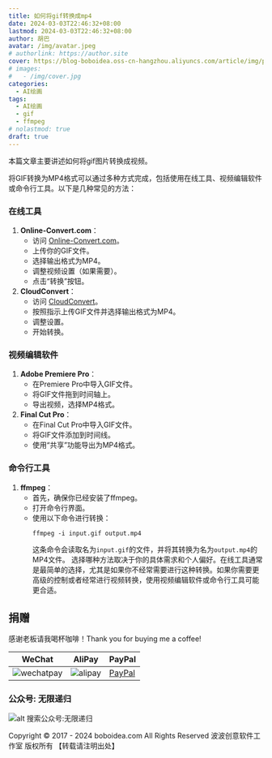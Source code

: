 ```yaml
---
title: 如何将gif转换成mp4
date: 2024-03-03T22:46:32+08:00
lastmod: 2024-03-03T22:46:32+08:00
author: 胡巴
avatar: /img/avatar.jpeg
# authorlink: https://author.site
cover: https://blog-boboidea.oss-cn-hangzhou.aliyuncs.com/article/img/posts/%E5%A6%82%E4%BD%95%E5%B0%86gif%E5%9B%BE%E8%BD%AC%E6%8D%A2%E6%88%90%E8%A7%86%E9%A2%91.jpg
# images:
#   - /img/cover.jpg
categories:
  - AI绘画
tags:
  - AI绘画
  - gif
  - ffmpeg
# nolastmod: true
draft: true
---
```


本篇文章主要讲述如何将gif图片转换成视频。

<!--more-->

将GIF转换为MP4格式可以通过多种方式完成，包括使用在线工具、视频编辑软件或命令行工具。以下是几种常见的方法：
### 在线工具
1. **Online-Convert.com**：
   - 访问 [Online-Convert.com](https://convertio.co/gif-mp4/)。
   - 上传你的GIF文件。
   - 选择输出格式为MP4。
   - 调整视频设置（如果需要）。
   - 点击“转换”按钮。
2. **CloudConvert**：
   - 访问 [CloudConvert](https://cloudconvert.com/gif-to-mp4)。
   - 按照指示上传GIF文件并选择输出格式为MP4。
   - 调整设置。
   - 开始转换。
### 视频编辑软件
1. **Adobe Premiere Pro**：
   - 在Premiere Pro中导入GIF文件。
   - 将GIF文件拖到时间轴上。
   - 导出视频，选择MP4格式。
2. **Final Cut Pro**：
   - 在Final Cut Pro中导入GIF文件。
   - 将GIF文件添加到时间线。
   - 使用“共享”功能导出为MP4格式。
### 命令行工具
1. **ffmpeg**：
   - 首先，确保你已经安装了ffmpeg。
   - 打开命令行界面。
   - 使用以下命令进行转换：
     ```
     ffmpeg -i input.gif output.mp4
     ```
     这条命令会读取名为`input.gif`的文件，并将其转换为名为`output.mp4`的MP4文件。
选择哪种方法取决于你的具体需求和个人偏好。在线工具通常是最简单的选择，尤其是如果你不经常需要进行这种转换。如果你需要更高级的控制或者经常进行视频转换，使用视频编辑软件或命令行工具可能更合适。

<!--qr_code-->

## 捐赠

感谢老板请我喝杯咖啡！Thank you for buying me a coffee!

| WeChat | AliPay | PayPal |
| --- | --- | --- |
| ![wechatpay](https://blog-boboidea.oss-cn-hangzhou.aliyuncs.com/pay/wechat_%E6%94%B6%E6%AC%BE%E7%A0%81.jpg) | ![alipay](https://blog-boboidea.oss-cn-hangzhou.aliyuncs.com/pay/alipay.jpg) | [PayPal](https://paypal.me/JianboQin?country.x=C2&locale.x=zh_XC) |

### 公众号: 无限递归

![alt 搜索公众号:无限递归](https://blog-boboidea.oss-cn-hangzhou.aliyuncs.com/article/img/gongzhonghao.jpeg "无限递归")

<!--declare-declare-->

Copyright &copy; 2017 - 2024 boboidea.com All Rights Reserved 波波创意软件工作室 版权所有 【转载请注明出处】
